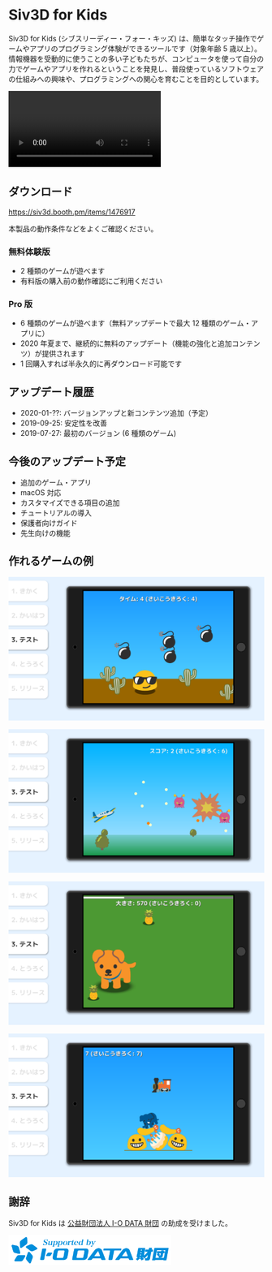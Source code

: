 # Siv3D for Kids
Siv3D for Kids (シブスリーディー・フォー・キッズ) は、簡単なタッチ操作でゲームやアプリのプログラミング体験ができるツールです（対象年齢 5 歳以上）。情報機器を受動的に使うことの多い子どもたちが、コンピュータを使って自分の力でゲームやアプリを作れるということを発見し、普段使っているソフトウェアの仕組みへの興味や、プログラミングへの関心を育むことを目的としています。

<video src="../images/movie.mp4" controls></video>

## ダウンロード

https://siv3d.booth.pm/items/1476917

本製品の動作条件などをよくご確認ください。

### 無料体験版
- 2 種類のゲームが遊べます
- 有料版の購入前の動作確認にご利用ください

### Pro 版
- 6 種類のゲームが遊べます（無料アップデートで最大 12 種類のゲーム・アプリに）
- 2020 年夏まで、継続的に無料のアップデート（機能の強化と追加コンテンツ）が提供されます
- 1 回購入すれば半永久的に再ダウンロード可能です

## アップデート履歴
- 2020-01-??: バージョンアップと新コンテンツ追加（予定）
- 2019-09-25: 安定性を改善
- 2019-07-27: 最初のバージョン (6 種類のゲーム)

## 今後のアップデート予定
- 追加のゲーム・アプリ
- macOS 対応
- カスタマイズできる項目の追加
- チュートリアルの導入
- 保護者向けガイド
- 先生向けの機能

## 作れるゲームの例

![](images/103.png)

![](images/104.png)

![](images/105.png)

![](images/106.png)

## 謝辞
Siv3D for Kids は [公益財団法人 I-O DATA 財団](https://iodata-foundation.or.jp/) の助成を受けました。

<a href="https://iodata-foundation.or.jp/" target= "_balnk"><img src="images/iozaidan_sp_logo_c.png" width = "320" style="box-shadow: 0 0 0 0; max-width: none; display: inline;"></a>
